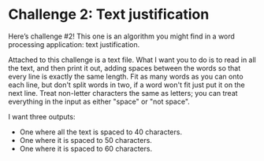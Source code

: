 # Challenge 2: Text justification
Here’s challenge #2! This one is an algorithm you might find in a word processing application: text justification.

Attached to this challenge is a text file. What I want you to do is to read in all the text, and then print it out, adding spaces between the words so that every line is exactly the same length. Fit as many words as you can onto each line, but don't split words in two, if a word won't fit just put it on the next line. Treat non-letter characters the same as letters; you can treat everything in the input as either "space" or "not space".

I want three outputs: 
* One where all the text is spaced to 40 characters.
* One where it is spaced to 50 characters. 
* One where it is spaced to 60 characters.